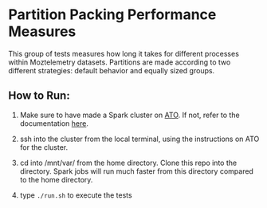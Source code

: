 # Partition Packing Performance Measures

This group of tests measures how long it takes for different processes within Moztelemetry datasets. Partitions are made according to two different strategies: default behavior and equally sized groups.

## How to Run:

1. Make sure to have made a Spark cluster on [ATO](https://analysis.telemetry.mozilla.org/). If not, refer to the documentation [here](https://docs.telemetry.mozilla.org/tools/spark.html). 

2. ssh into the cluster from the local terminal, using the instructions on ATO for the cluster.

3. cd into /mnt/var/ from the home directory. Clone this repo into the directory. Spark jobs will run much faster from this directory compared to the home directory.

4. type `./run.sh` to execute the tests
